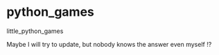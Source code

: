 # python_games
little_python_games

Maybe I will try to update, but nobody knows the answer even myself !?
